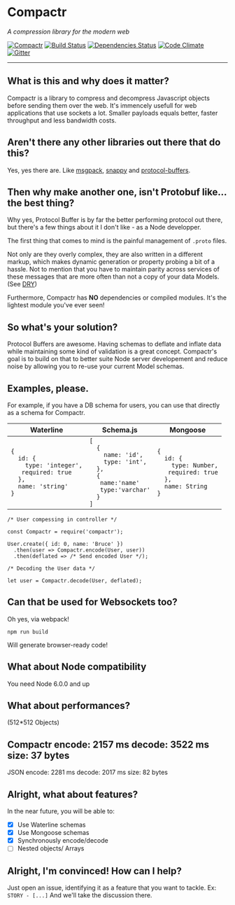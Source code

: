 # Compactr
*A compression library for the modern web*

[![Compactr](https://img.shields.io/npm/v/compactr.svg)](https://www.npmjs.com/package/compactr)
[![Build Status](https://travis-ci.org/fed135/compactr.svg?branch=master)](https://travis-ci.org/fed135/compactr)
[![Dependencies Status](https://david-dm.org/fed135/compactr.svg)](https://www.npmjs.com/package/compactr)
[![Code Climate](https://codeclimate.com/github/fed135/compactr/badges/gpa.svg)](https://codeclimate.com/github/fed135/compactr)
[![Gitter](https://img.shields.io/gitter/room/fed135/compactr.svg)](https://gitter.im/fed135/compactr)

---

## What is this and why does it matter?

Compactr is a library to compress and decompress Javascript objects before sending them over the web. It's immencely usefull for web applications that use sockets a lot. Smaller payloads equals better, faster throughput and less bandwidth costs.


## Aren't there any other libraries out there that do this?

Yes, yes there are. Like [msgpack](http://msgpack.org/), [snappy](https://google.github.io/snappy/) and [protocol-buffers](https://developers.google.com/protocol-buffers/).


## Then why make another one, isn't Protobuf like... the best thing?

Why yes, Protocol Buffer is by far the better performing protocol out there, but there's a few things about it I don't like - as a Node developper. 

The first thing that comes to mind is the painful management of `.proto` files.

Not only are they overly complex, they are also written in a different markup, which makes dynamic generation or property probing a bit of a hassle. Not to mention that you have to maintain parity across services of these messages that are more often than not a copy of your data Models. (See [DRY](https://en.wikipedia.org/wiki/Don%27t_repeat_yourself))

Furthermore, Compactr has **NO** dependencies or compiled modules. It's the lightest module you've ever seen!


## So what's your solution?

Protocol Buffers are awesome. Having schemas to deflate and inflate data while maintaining some kind of validation is a great concept. Compactr's goal is to build on that to better suite Node server developement and reduce noise by allowing you to re-use your current Model schemas.


## Examples, please.

For example, if you have a DB schema for users, you can use that directly as a schema for Compactr.

| **Waterline** | **Schema.js** | **Mongoose** |
| --- | --- | --- |
| `{` <br> `  id: {` <br> `    type: 'integer',`  <br> `   required: true`  <br> `  },`  <br> `  name: 'string'`  <br>  `}` | `[` <br> `  {` <br> `    name: 'id',` <br>  `    type: 'int',` <br> `  },` <br> `  {` <br> `   name:'name'` <br> `   type:'varchar'` <br> `  }` <br> `]` | `{` <br> `  id: {` <br> `    type: Number,`  <br> `   required: true`  <br> `  },`  <br> `  name: String`  <br>  `}` |


```
/* User compessing in controller */

const Compactr = require('compactr');

User.create({ id: 0, name: 'Bruce' })
  .then(user => Compactr.encode(User, user))
  .then(deflated => /* Send encoded User */);

``` 

```
/* Decoding the User data */

let user = Compactr.decode(User, deflated);

```


## Can that be used for Websockets too?

Oh yes, via webpack!

`npm run build`

Will generate browser-ready code!


## What about Node compatibility

You need Node 6.0.0 and up


## What about performances?

(512*512 Objects)

Compactr
encode: 2157 ms
decode: 3522 ms
size: 37 bytes
---
JSON
encode: 2281 ms
decode: 2017 ms
size: 82 bytes


## Alright, what about features?

In the near future, you will be able to:

- [x] Use Waterline schemas
- [x] Use Mongoose schemas
- [x] Synchronously encode/decode
- [ ] Nested objects/ Arrays

## Alright, I'm convinced! How can I help?

Just open an issue, identifying it as a feature that you want to tackle.
Ex: `STORY - [...]` 
And we'll take the discussion there. 
